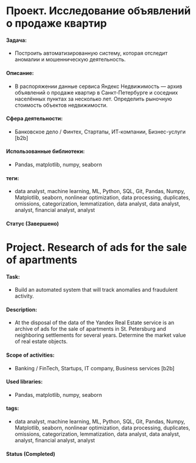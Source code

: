 
# Проект. Исследование объявлений о продаже квартир

#### Задача: 
- Построить автоматизированную систему, которая отследит аномалии и мошенническую деятельность. 

#### Описание:
- В распоряжении данные сервиса Яндекс Недвижимость — архив объявлений о продаже квартир в Санкт-Петербурге и соседних населённых пунктах за несколько лет. Определить рыночную стоимость объектов недвижимости.

#### Сфера деятельности:
- Банковское дело / Финтех, Стартапы, ИТ-компании, Бизнес-услуги [b2b]

#### Использованные библиотеки:
- Pandas, matplotlib, numpy, seaborn

#### теги:
- data analyst, machine learning, ML, Python, SQL, Git, Pandas, Numpy, Matplotlib, seaborn, nonlinear optimization, data processing, duplicates, omissions, categorization, lemmatization, data analyst, data analyst, analyst, financial analyst, analyst


#### Статус (Завершено)





# Project. Research of ads for the sale of apartments


#### Task: 
- Build an automated system that will track anomalies and fraudulent activity.

#### Description:
-  At the disposal of the data of the Yandex Real Estate service is an archive of ads for the sale of apartments in St. Petersburg and neighboring settlements for several years. Determine the market value of real estate objects.
  
#### Scope of activities: 
- Banking / FinTech, Startups, IT company, Business services [b2b] 
 
#### Used libraries:
- Pandas, matplotlib, numpy, seaborn

#### tags:
- data analyst, machine learning, ML, Python, SQL, Git, Pandas, Numpy, Matplotlib, seaborn, nonlinear optimization, data processing, duplicates, omissions, categorization, lemmatization, data analyst, data analyst, analyst, financial analyst, analyst

#### Status (Completed)
